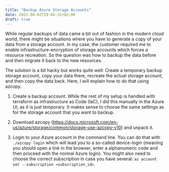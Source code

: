 ```yaml
---
title: "Backup Azure Storage Accounts"
date: 2022-08-02T19:04:32+02:00
draft: true
---
```


While regular backups of data came a bit out of fashion in the modern cloud world, there might be situations where you have to generate a copy of your data from a storage account. In my case, the customer required me to enable infrastructure-encryption of storage accounts which forces a resource recreation. So the question was how to backup the data before and then migrate it back to the new resources.

The solution is a bit hacky but works quite well: Create a temporary backup storage account, copy your data there, recreate the actual storage account, and then copy the data back. Here, I will explain how to do that using azcopy.

1. Create a backup account. While the rest of my setup is handled with terraform as infrastructure as Code (IaC), I did this manually in the Azure UI, as it is just temporary. It makes sense to choose the same settings as for the storage account that you want to backup.

2. Download azcopy (https://docs.microsoft.com/en-us/azure/storage/common/storage-use-azcopy-v10) and unpack it.

3. Login to your Azure account in the command line. You can do that with `./azcopy login` which will lead you to a so-called device-login (meaning you should open a link in the browser, enter a alphanumeric code and then proceed with the normal Azure login). You might also need to choose the correct subscription in case you have several: `az account set --subscription <subscription_id>`.

